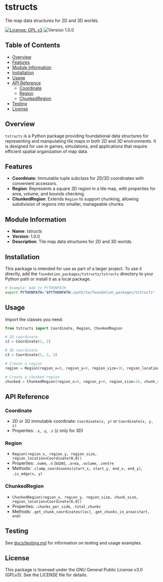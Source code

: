 # tstructs

Tile map data structures for 2D and 3D worlds.

[![License: GPL v3](https://img.shields.io/badge/License-GPLv3-blue.svg)](https://www.gnu.org/licenses/gpl-3.0) ![Version 1.0.0](https://img.shields.io/badge/version-1.0.0-brightgreen)

## Table of Contents

- [Overview](#overview)
- [Features](#features)
- [Module Information](#module-information)
- [Installation](#installation)
- [Usage](#usage)
- [API Reference](#api-reference)
	- [Coordinate](#coordinate)
	- [Region](#region)
	- [ChunkedRegion](#chunkedregion)
- [Testing](#testing)
- [License](#license)

## Overview
`tstructs` is a Python package providing foundational data structures for representing and manipulating tile maps in both 2D and 3D environments. It is designed for use in games, simulations, and applications that require efficient spatial organization of map data.

## Features
- **Coordinate**: Immutable tuple subclass for 2D/3D coordinates with convenient accessors.
- **Region**: Represents a square 3D region in a tile map, with properties for area, volume, and bounds checking.
- **ChunkedRegion**: Extends `Region` to support chunking, allowing subdivision of regions into smaller, manageable chunks.

## Module Information
- **Name**: tstructs
- **Version**: 1.0.0
- **Description**: Tile map data structures for 2D and 3D worlds.

## Installation
This package is intended for use as part of a larger project. To use it directly, add the `foundation_packages/tstructs/tstructs` directory to your Python path or install it as a local package.

```bash
# Example: Add to PYTHONPATH
export PYTHONPATH="$PYTHONPATH:/path/to/foundation_packages/tstructs"
```

## Usage
Import the classes you need:

```python
from tstructs import Coordinate, Region, ChunkedRegion

# 2D coordinate
c2 = Coordinate(1, 2)

# 3D coordinate
c3 = Coordinate(1, 2, 3)

# Create a region
region = Region(region_x=0, region_y=0, region_size=16, region_location=Coordinate(0, 0))

# Create a chunked region
chunked = ChunkedRegion(region_x=0, region_y=0, region_size=16, chunk_size=4, region_location=Coordinate(0, 0))
```

## API Reference

### Coordinate
- 2D or 3D immutable coordinate: `Coordinate(x, y)` or `Coordinate(x, y, z)`
- Properties: `.x`, `.y`, `.z` (z only for 3D)

### Region
- `Region(region_x, region_y, region_size, region_location=Coordinate(0,0))`
- Properties: `.name`, `.n` (size), `.area`, `.volume`, `.centre`
- Methods: `.clamp_coordinates(start_x, start_y, end_x, end_y)`, `.is_edge(x, y)`

### ChunkedRegion
- `ChunkedRegion(region_x, region_y, region_size, chunk_size, region_location=Coordinate(0,0))`
- Properties: `.chunks_per_side`, `.total_chunks`
- Methods: `.get_chunk_coordinates(loc)`, `.get_chunks_in_area(start, end)`

## Testing
See [docs/testing.md](docs/testing.md) for information on testing and usage examples.

## License
This package is licensed under the GNU General Public License v3.0 (GPLv3). See the LICENSE file for details.
